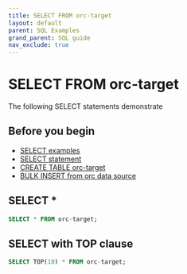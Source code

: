```yaml
---
title: SELECT FROM orc-target
layout: default
parent: SQL Examples
grand_parent: SQL guide
nav_exclude: true
---
```

# SELECT FROM orc-target

The following SELECT statements demonstrate

## Before you begin
* [SELECT examples](/docs/sql-guide/examples/sql-eg-select/sql-eg-select-home)
* [SELECT statement](/docs/sql-guide/statements/statement-select)
* [CREATE TABLE orc-target](/docs/sql-guide/examples/sql-eg-table/sql-eg-table-create-orc-target)
* [BULK INSERT from orc data source](/docs/sql-guide/examples/sql-insert/sql-eg-insert-bulk-orc)

## SELECT *

```sql
SELECT * FROM orc-target;
```


## SELECT with TOP clause

```sql
SELECT TOP(10) * FROM orc-target;
```
